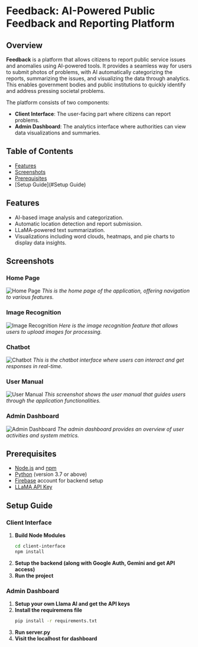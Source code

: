 # Feedback: AI-Powered Public Feedback and Reporting Platform

## Overview

**Feedback** is a platform that allows citizens to report public service issues and anomalies using AI-powered tools. It provides a seamless way for users to submit photos of problems, with AI automatically categorizing the reports, summarizing the issues, and visualizing the data through analytics. This enables government bodies and public institutions to quickly identify and address pressing societal problems.

The platform consists of two components:
- **Client Interface**: The user-facing part where citizens can report problems.
- **Admin Dashboard**: The analytics interface where authorities can view data visualizations and summaries.

## Table of Contents
- [Features](#Features)
- [Screenshots](#Screenshots)
- [Prerequisites](#Prerequisities)
- [Setup Guide](#Setup Guide)

## Features
- AI-based image analysis and categorization.
- Automatic location detection and report submission.
- LLaMA-powered text summarization.
- Visualizations including word clouds, heatmaps, and pie charts to display data insights.

## Screenshots

### Home Page
![Home Page](Screenshots/home_page.png)
*This is the home page of the application, offering navigation to various features.*

### Image Recognition
![Image Recognition](Screenshots/image_recognition.png)
*Here is the image recognition feature that allows users to upload images for processing.*

### Chatbot
![Chatbot](Screenshots/Chatbot.png)
*This is the chatbot interface where users can interact and get responses in real-time.*

### User Manual
![User Manual](Screenshots/user_manual.png)
*This screenshot shows the user manual that guides users through the application functionalities.*

### Admin Dashboard
![Admin Dashboard](Screenshots/admin_dashboard.png)
*The admin dashboard provides an overview of user activities and system metrics.*


## Prerequisites
- [Node.js](https://nodejs.org/) and [npm](https://www.npmjs.com/)
- [Python](https://www.python.org/) (version 3.7 or above)
- [Firebase](https://firebase.google.com/) account for backend setup
- [LLaMA API Key](https://llama.ai/)

## Setup Guide

### Client Interface

1. **Build Node Modules**
   ```bash
   cd client-interface
   npm install
2. **Setup the backend (along with Google Auth, Gemini and get API access)**
3. **Run the project**

### Admin Dashboard

1. **Setup your own Llama AI and get the API keys**
2. **Install the requiremens file**
      ```bash
   pip install -r requirements.txt
3. **Run server.py**
4. **Visit the localhost for dashboard**
